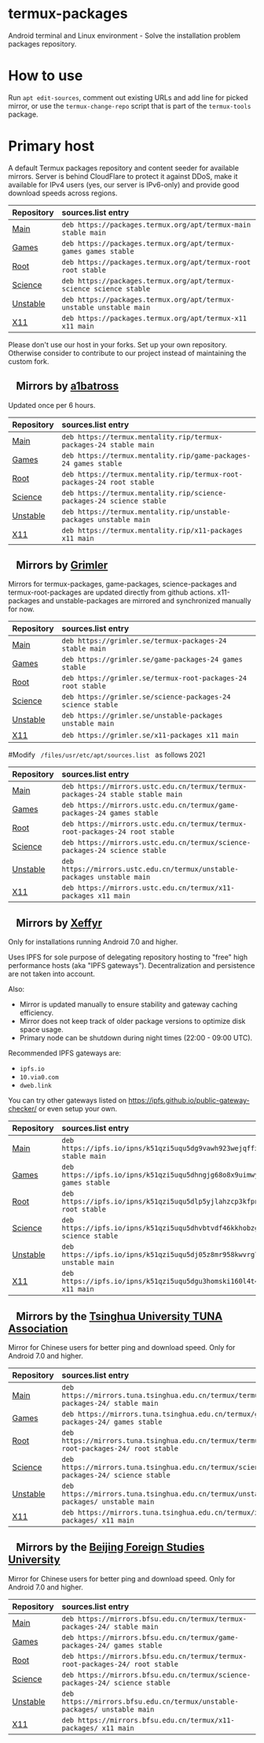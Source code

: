 # termux-packages
Android terminal and Linux environment - Solve the installation problem packages repository.
# How to use
<p>Run <code>apt edit-sources</code>, comment out existing URLs and add line for picked mirror, or use the <code>termux-change-repo</code> script that is part of the <code>termux-tools</code> package.</p>

# Primary host
A default Termux packages repository and content seeder for available mirrors. Server is behind CloudFlare to protect it against DDoS, make it available for IPv4 users (yes, our server is IPv6-only) and provide good download speeds across regions.
<table role="table8">
<thead>
<tr>
<th align="left">Repository</th>
<th align="left">sources.list entry</th>
</tr>
</thead>
<tbody>
<tr>
<td align="left"><a href="https://github.com/termux/termux-packages">Main</a></td>
 <td align="left"><code>deb https://packages.termux.org/apt/termux-main stable main</code></td>
</tr>
<td align="left"><a href="https://github.com/termux/termux-packages">Games</a></td>	
<td align="left"><code>deb https://packages.termux.org/apt/termux-games games stable</code></td>
</tr>
<td align="left"><a href="https://github.com/termux/termux-packages">Root</a></td>	
<td align="left"><code>deb https://packages.termux.org/apt/termux-root root stable</code></td>
</tr>
<td align="left"><a href="https://github.com/termux/termux-packages">Science</a></td>	
<td align="left"><code>deb https://packages.termux.org/apt/termux-science science stable</code></td>
</tr>
<td align="left"><a href="https://github.com/termux/termux-packages">Unstable</a></td>	
<td align="left"><code>deb https://packages.termux.org/apt/termux-unstable unstable main</code></td>
</tr>
<td align="left"><a href="https://github.com/termux/termux-packages">X11</a></td>	
<td align="left"><code>deb https://packages.termux.org/apt/termux-x11 x11 main</code></td>
</tr>
</tbody>
</table>
Please don't use our host in your forks. Set up your own repository. Otherwise consider to contribute to our project instead of maintaining the custom fork.


<h2>
<a id="user-content-mirrors-by-a1batross" class="anchor" href="#mirrors-by-a1batross" aria-hidden="true"><svg class="octicon octicon-link" viewBox="0 0 16 16" version="1.1" width="16" height="16" aria-hidden="true"></svg></a>Mirrors by <a href="https://github.com/a1batross">a1batross</a>
</h2>
<p>Updated once per 6 hours.</p>
<table role="table">
<thead>
<tr>
<th align="left">Repository</th>
<th align="left">sources.list entry</th>
</tr>
</thead>
<tbody>
<tr>
<td align="left"><a href="https://github.com/termux/termux-packages">Main</a></td>
<td align="left"><code>deb https://termux.mentality.rip/termux-packages-24 stable main</code></td>
</tr>
<tr>
<td align="left"><a href="https://github.com/termux/game-packages">Games</a></td>
<td align="left"><code>deb https://termux.mentality.rip/game-packages-24 games stable</code></td>
</tr>
<tr>
<td align="left"><a href="https://github.com/termux/termux-root-packages">Root</a></td>
<td align="left"><code>deb https://termux.mentality.rip/termux-root-packages-24 root stable</code></td>
</tr>
<tr>
<td align="left"><a href="https://github.com/termux/science-packages">Science</a></td>
<td align="left"><code>deb https://termux.mentality.rip/science-packages-24 science stable</code></td>
</tr>
<tr>
<td align="left"><a href="https://github.com/termux/unstable-packages">Unstable</a></td>
<td align="left"><code>deb https://termux.mentality.rip/unstable-packages unstable main</code></td>
</tr>
<tr>
<td align="left"><a href="https://github.com/termux/x11-packages">X11</a></td>
<td align="left"><code>deb https://termux.mentality.rip/x11-packages x11 main</code></td>
</tr>
</tbody>
</table>
<h2>
<a id="user-content-mirrors-by-grimler" class="anchor" href="#mirrors-by-grimler" aria-hidden="true"><svg class="octicon octicon-link" viewBox="0 0 16 16" version="1.1" width="16" height="16" aria-hidden="true"></svg></a>Mirrors by <a href="https://github.com/grimler91">Grimler</a>
</h2>
<p>Mirrors for termux-packages, game-packages, science-packages and termux-root-packages are updated directly from github actions. x11-packages and unstable-packages are mirrored and synchronized manually for now.</p>
<table role="table">
<thead>
<tr>
<th align="left">Repository</th>
<th align="left">sources.list entry</th>
</tr>
</thead>
<tbody>
<tr>
<td align="left"><a href="https://github.com/termux/termux-packages">Main</a></td>
<td align="left"><code>deb https://grimler.se/termux-packages-24 stable main</code></td>
</tr>
<tr>
<td align="left"><a href="https://github.com/termux/game-packages">Games</a></td>
<td align="left"><code>deb https://grimler.se/game-packages-24 games stable</code></td>
</tr>
<tr>
<td align="left"><a href="https://github.com/termux/termux-root-packages">Root</a></td>
<td align="left"><code>deb https://grimler.se/termux-root-packages-24 root stable</code></td>
</tr>
<tr>
<td align="left"><a href="https://github.com/termux/science-packages">Science</a></td>
<td align="left"><code>deb https://grimler.se/science-packages-24 science stable</code></td>
</tr>
<tr>
<td align="left"><a href="https://github.com/termux/unstable-packages">Unstable</a></td>
<td align="left"><code>deb https://grimler.se/unstable-packages unstable main</code></td>
</tr>
<tr>
<td align="left"><a href="https://github.com/termux/x11-packages">X11</a></td>
<td align="left"><code>deb https://grimler.se/x11-packages x11 main</code></td>
</tr>
</tbody>
</table>
  
  
#Modify <code> /files/usr/etc/apt/sources.list </code> as follows 2021
<table role="table">
<thead>
<tr>
<th align="left">Repository</th>
<th align="left">sources.list entry</th>
</tr>
</thead>
<tbody>
<tr>
<td align="left"><a href="https://github.com/termux/termux-packages">Main</a></td>
<td align="left"><code>deb https://mirrors.ustc.edu.cn/termux/termux-packages-24 stable stable main</code></td>
</tr>
<tr>
<td align="left"><a href="https://github.com/termux/game-packages">Games</a></td>
<td align="left"><code>deb https://mirrors.ustc.edu.cn/termux/game-packages-24 games stable</code></td>
</tr>
<tr>
<td align="left"><a href="https://github.com/termux/termux-root-packages">Root</a></td>
<td align="left"><code>deb https://mirrors.ustc.edu.cn/termux/termux-root-packages-24 root stable</code></td>
</tr>
<tr>
<td align="left"><a href="https://github.com/termux/science-packages">Science</a></td>
<td align="left"><code>deb https://mirrors.ustc.edu.cn/termux/science-packages-24 science stable</code></td>
</tr>
<tr>
<td align="left"><a href="https://github.com/termux/unstable-packages">Unstable</a></td>
<td align="left"><code>deb https://mirrors.ustc.edu.cn/termux/unstable-packages unstable main</code></td>
</tr>
<tr>
<td align="left"><a href="https://github.com/termux/x11-packages">X11</a></td>
<td align="left"><code>deb https://mirrors.ustc.edu.cn/termux/x11-packages x11 main</code></td>
</tr>
</tbody>
</table>



<h2>
<a id="user-content-mirrors-by-xeffyr" class="anchor" href="#mirrors-by-xeffyr" aria-hidden="true"><svg class="octicon octicon-link" viewBox="0 0 16 16" version="1.1" width="16" height="16" aria-hidden="true"></path></svg></a>Mirrors by <a href="https://github.com/xeffyr">Xeffyr</a>
</h2>
<p>Only for installations running Android 7.0 and higher.</p>
<p>Uses IPFS for sole purpose of delegating repository hosting to "free" high performance hosts (aka "IPFS gateways"). Decentralization and persistence are not taken into account.</p>
<p>Also:</p>
<ul>
<li>Mirror is updated manually to ensure stability and gateway caching efficiency.</li>
<li>Mirror does not keep track of older package versions to optimize disk space usage.</li>
<li>Primary node can be shutdown during night times (22:00 - 09:00 UTC).</li>
</ul>
<p>Recommended IPFS gateways are:</p>
<ul>
<li><code>ipfs.io</code></li>
<li><code>10.via0.com</code></li>
<li><code>dweb.link</code></li>
</ul>
<p>You can try other gateways listed on <a href="https://ipfs.github.io/public-gateway-checker/" rel="nofollow">https://ipfs.github.io/public-gateway-checker/</a> or even setup your own.</p>
<table role="table">
<thead>
<tr>
<th align="left">Repository</th>
<th align="left">sources.list entry</th>
</tr>
</thead>
<tbody>
<tr>
<td align="left"><a href="https://github.com/termux/termux-packages">Main</a></td>
<td align="left"><code>deb https://ipfs.io/ipns/k51qzi5uqu5dg9vawh923wejqffxiu9bhqlze5f508msk0h7ylpac27fdgaskx stable main</code></td>
</tr>
<tr>
<td align="left"><a href="https://github.com/termux/game-packages">Games</a></td>
<td align="left"><code>deb https://ipfs.io/ipns/k51qzi5uqu5dhngjg68o8x9uimwy5h8iqt91n2266idc7uet9ew3lc472upy27 games stable</code></td>
</tr>
<tr>
<td align="left"><a href="https://github.com/termux/termux-root-packages">Root</a></td>
<td align="left"><code>deb https://ipfs.io/ipns/k51qzi5uqu5dlp5yjlahzcp3kfpnhbifo9ka9iybo3bp5vt781duafkyyvt9al root stable</code></td>
</tr>
<tr>
<td align="left"><a href="https://github.com/termux/science-packages">Science</a></td>
<td align="left"><code>deb https://ipfs.io/ipns/k51qzi5uqu5dhvbtvdf46kkhobzgamhiirte6s6k28l2c1iapumphh3cpkw33f science stable</code></td>
</tr>
<tr>
<td align="left"><a href="https://github.com/termux/unstable-packages">Unstable</a></td>
<td align="left"><code>deb https://ipfs.io/ipns/k51qzi5uqu5dj05z8mr958kwvrg7a0wqouj5nnoo5uqu1btnsljvpznfaav9nk unstable main</code></td>
</tr>
<tr>
<td align="left"><a href="https://github.com/termux/x11-packages">X11</a></td>
<td align="left"><code>deb https://ipfs.io/ipns/k51qzi5uqu5dgu3homski160l4t4bmp52vb6dbgxb5bda90rewnwg64wnkwxj4 x11 main</code></td>
</tr>
</tbody>
</table>
<h2>
<a id="user-content-mirrors-by-the-tsinghua-university-tuna-association" class="anchor" href="#mirrors-by-the-tsinghua-university-tuna-association" aria-hidden="true"><svg class="octicon octicon-link" viewBox="0 0 16 16" version="1.1" width="16" height="16" aria-hidden="true"></svg></a>Mirrors by the <a href="https://tuna.moe/" rel="nofollow">Tsinghua University TUNA Association</a>
</h2>
<p>Mirror for Chinese users for better ping and download speed. Only for Android 7.0 and higher.</p>
<table role="table">
<thead>
<tr>
<th align="left">Repository</th>
<th align="left">sources.list entry</th>
</tr>
</thead>
<tbody>
<tr>
<td align="left"><a href="https://github.com/termux/termux-packages">Main</a></td>
<td align="left"><code>deb https://mirrors.tuna.tsinghua.edu.cn/termux/termux-packages-24/ stable main</code></td>
</tr>
<tr>
<td align="left"><a href="https://github.com/termux/game-packages">Games</a></td>
<td align="left"><code>deb https://mirrors.tuna.tsinghua.edu.cn/termux/game-packages-24/ games stable</code></td>
</tr>
<tr>
<td align="left"><a href="https://github.com/termux/termux-root-packages">Root</a></td>
<td align="left"><code>deb https://mirrors.tuna.tsinghua.edu.cn/termux/termux-root-packages-24/ root stable</code></td>
</tr>
<tr>
<td align="left"><a href="https://github.com/termux/science-packages">Science</a></td>
<td align="left"><code>deb https://mirrors.tuna.tsinghua.edu.cn/termux/science-packages-24/ science stable</code></td>
</tr>
<tr>
<td align="left"><a href="https://github.com/termux/unstable-packages">Unstable</a></td>
<td align="left"><code>deb https://mirrors.tuna.tsinghua.edu.cn/termux/unstable-packages/ unstable main</code></td>
</tr>
<tr>
<td align="left"><a href="https://github.com/termux/x11-packages">X11</a></td>
<td align="left"><code>deb https://mirrors.tuna.tsinghua.edu.cn/termux/x11-packages/ x11 main</code></td>
</tr>
</tbody>
</table>
<h2>
<a id="user-content-mirrors-by-the-beijing-foreign-studies-university" class="anchor" href="#mirrors-by-the-beijing-foreign-studies-university" aria-hidden="true"><svg class="octicon octicon-link" viewBox="0 0 16 16" version="1.1" width="16" height="16" aria-hidden="true"></svg></a>Mirrors by the <a href="http://www.bfsu.edu.cn/" rel="nofollow">Beijing Foreign Studies University</a>
</h2>
<p>Mirror for Chinese users for better ping and download speed. Only for Android 7.0 and higher.</p>
<table role="table">
<thead>
<tr>
<th align="left">Repository</th>
<th align="left">sources.list entry</th>
</tr>
</thead>
<tbody>
<tr>
<td align="left"><a href="https://github.com/termux/termux-packages">Main</a></td>
<td align="left"><code>deb https://mirrors.bfsu.edu.cn/termux/termux-packages-24/ stable main</code></td>
</tr>
<tr>
<td align="left"><a href="https://github.com/termux/game-packages">Games</a></td>
<td align="left"><code>deb https://mirrors.bfsu.edu.cn/termux/game-packages-24/ games stable</code></td>
</tr>
<tr>
<td align="left"><a href="https://github.com/termux/termux-root-packages">Root</a></td>
<td align="left"><code>deb https://mirrors.bfsu.edu.cn/termux/termux-root-packages-24/ root stable</code></td>
</tr>
<tr>
<td align="left"><a href="https://github.com/termux/science-packages">Science</a></td>
<td align="left"><code>deb https://mirrors.bfsu.edu.cn/termux/science-packages-24/ science stable</code></td>
</tr>
<tr>
<td align="left"><a href="https://github.com/termux/unstable-packages">Unstable</a></td>
<td align="left"><code>deb https://mirrors.bfsu.edu.cn/termux/unstable-packages/ unstable main</code></td>
</tr>
<tr>
<td align="left"><a href="https://github.com/termux/x11-packages">X11</a></td>
<td align="left"><code>deb https://mirrors.bfsu.edu.cn/termux/x11-packages/ x11 main</code></td>
</tr>
</tbody>
</table>
